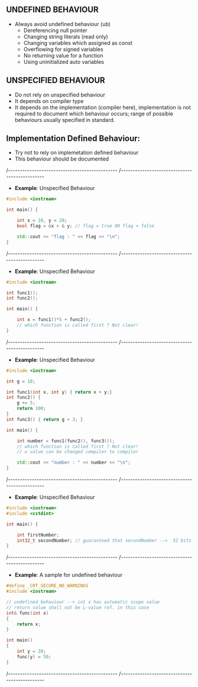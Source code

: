 
## UNDEFINED BEHAVIOUR 
   - Always avoid undefined behaviour (ub)
     - Dereferencing null pointer
     - Changing string literals (read only)
     - Changing variables which assigned as const
     - Overflowing for signed variables
     - No returning value for a function
     - Using uninitialized auto variables 

## UNSPECIFIED BEHAVIOUR 
   - Do not rely on unspecified behaviour
   - It depends on compiler type
   - It depends on the implementation (compiler here), implementation is not required to document which behaviour occurs; range of possible behaviours usually specified in standard.
	
## Implementation Defined Behaviour: 
   - Try not to rely on implemetation defined behaviour
   - This behaviour should be documented

/----------------------------------------------
/----------------------------------------------

- **Example**: Unspecified Behaviour

```cpp
#include <iostream>

int main() {

	int x = 10, y = 20;
	bool flag = &x > & y; // flag = true OR flag = false

	std::cout << "flag : " << flag << "\n";
}
```
/----------------------------------------------
/----------------------------------------------

- **Example**: Unspecified Behaviour

```cpp
#include <iostream>

int func1();
int func2();

int main() {

	int x = func1()*5 + func2();
	// which function is called first ? Not clear!
}
```

/----------------------------------------------
/----------------------------------------------

- **Example**: Unspecified Behaviour

```cpp
#include <iostream>

int g = 10;

int func1(int x, int y) { return x + y;}
int func2() {
	g += 5;
	return 100;
}
int func3() { return g + 3; }

int main() {

	int number = func1(func2(), func3());
	// which function is called first ? Not clear!
	// x value can be changed compiler to compiler

	std::cout << "number : " << number << "\n";
}
```

/----------------------------------------------
/----------------------------------------------

- **Example**: Unspecified Behaviour

```cpp
#include <iostream>
#include <cstdint>

int main() {

	int firstNumber;
	int32_t secondNumber; // guaranteed that secondNumber -->  32 bits 
}
```
/----------------------------------------------
/----------------------------------------------

- **Example**: A sample for undefined behaviour 

```cpp
#define _CRT_SECURE_NO_WARNINGS
#include <iostream>

// undefined behaviour --> int x has automatic scope value  
// return value shall not be L-value ref. in this case
int& func(int x)
{
	return x;
}

int main()
{
	int y = 20;
	func(y) = 50;
}
```

/----------------------------------------------
/----------------------------------------------
